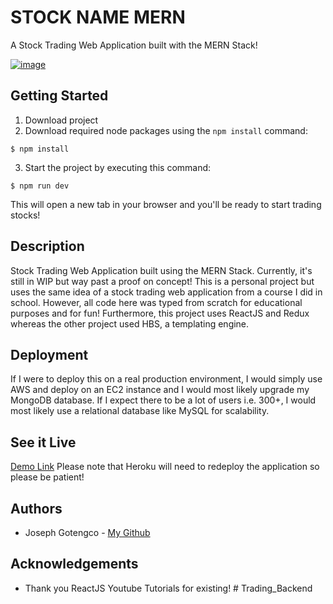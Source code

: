 # STOCK NAME MERN
A Stock Trading Web Application built with the MERN Stack!

[![image](https://drive.google.com/uc?export=view&id=13r6MdbhuPgBFhKkj_u3jAfLbgD5eO3aH)](https://stock-name.herokuapp.com)

## Getting Started
1. Download project
2. Download required node packages using the ``` npm install ``` command:
```
$ npm install
```
3. Start the project by executing this command:
```
$ npm run dev
```
This will open a new tab in your browser and you'll be ready to start trading stocks!

## Description
Stock Trading Web Application built using the MERN Stack. Currently, it's still in WIP but way past a proof on concept! This is a personal project but uses the same idea of a stock trading web application from a course I did in school. However, all code here was typed from scratch for educational purposes and for fun! Furthermore, this project uses ReactJS and Redux whereas the other project used HBS, a templating engine.

## Deployment
If I were to deploy this on a real production environment, I would simply use AWS and deploy on an EC2 instance and I would most likely upgrade my MongoDB database. If I expect there to be a lot of users i.e. 300+, I would most likely use a relational database like MySQL for scalability.

## See it Live
[Demo Link](https://stock-name.herokuapp.com/)
Please note that Heroku will need to redeploy the application so please be patient! 

## Authors
- Joseph Gotengco - [My Github](https://github.com/JosephGotengco)

## Acknowledgements
- Thank you ReactJS Youtube Tutorials for existing!
#   T r a d i n g _ B a c k e n d  
 
